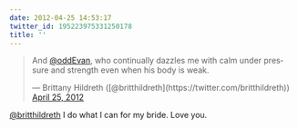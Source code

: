 ```yaml
---
date: 2012-04-25 14:53:17
twitter_id: 195223975331250178
title: ''
---
```


<blockquote class="twitter-tweet"><p lang="en" dir="ltr">And <a href="https://twitter.com/oddEvan?ref_src=twsrc%5Etfw">@oddEvan</a>, who continually dazzles me with calm under pressure and strength even when his body is weak.</p>&mdash; Brittany Hildreth ([@britthildreth](https://twitter.com/britthildreth)) <a href="https://twitter.com/britthildreth/status/195223089431318528?ref_src=twsrc%5Etfw">April 25, 2012</a></blockquote>
<script async src="https://platform.twitter.com/widgets.js" charset="utf-8"></script>

[@britthildreth](https://twitter.com/britthildreth) I do what I can for my bride. Love you.

